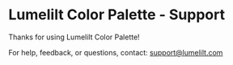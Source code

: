 # Lumelilt Color Palette - Support

Thanks for using Lumelilt Color Palette!

For help, feedback, or questions, contact: support@lumelilt.com
